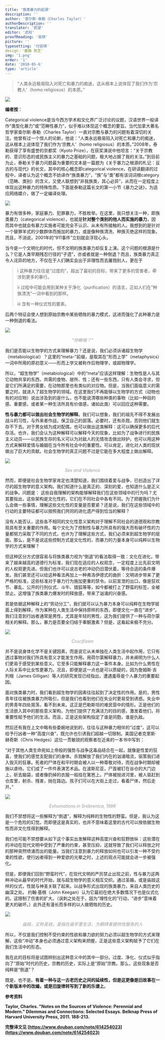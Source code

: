 ```yaml
---
title: '族类暴力的起源'
description: ''
author: '查尔斯·泰勒（Charles Taylor）'
authorDescription: ''
translator: '若望'
editor: '武权'
proofReading: '吴琪'
picture: ''
typesetting: '付安琪'
design：'童画 陈芝'
img: '1.png'
order: '1'
date: '2018-05-6'
type: 'article'
---
```


> “人类永远极易陷入对死亡和暴力的痴迷，这从根本上说体现了我们作为‘宗教人’（homo religiosus）的本质。”

![](1.png)

**编者按**：

Categorical violence是当今西方学术和文化界广泛讨论的议题，汉语世界一般译作“类型化暴力”或“范畴性暴力”，似乎难以体现这个概念的要旨。当代加拿大著名哲学家查尔斯·泰勒（Charles Taylor）一直对宗教与暴力的问题有着深切的关注。他曾有过一个惊人的论断，他说：“人类永远极易陷入对死亡和暴力的痴迷，这从根本上说体现了我们作为‘宗教人’（homo religiosus）的本质。”2008年，泰勒获得了享有盛誉的京都奖（Kyoto Prize），在获奖演说中他坦言：“关于宗教的、意识形态的或民族主义的暴力之基础的问题，极大地占据了我的关注。”到目前为止，泰勒关于暴力问题最为重要的文本是一篇题为《关于暴力之根源的札记：亘古的与现代》的长文，其中的核心概念即categorical violence，在研读翻译的过程中，译者认为这个概念不妨译作“族类暴力”，“族”与“类”都有该词词根category（范畴、类别）的含义，又使人联想到“非我族类，其心必异”，从而在一定程度上体现出这种暴力的特殊性质。下面是泰勒这篇长文的第一小节《暴力之谜》，为适应网络媒介，做了一定编译处理。

![](2.png)

暴力有很多种，家庭暴力、犯罪暴力，不胜枚举。在这里，我只想关注一种，即族类暴力（categorical violence），也就是**针对整个类别的他人而实施的暴力**，因而其中也就会有暴力实施者可能完全不认识、从未有所接触的人。我想到的是针对一个替罪羊式的少数群体而施加的暴力，或是像种族清洗、种族灭绝这样的现象。而且，不消说，2001年的“911事件”立刻就会浮现心头。

当今是一个文明化的时代，但不文明的族类暴力却反复上演。这个问题的根源是什么？它是人类早期残忍行径的“孑遗”，亦或者就是一种倒退？而且，族类暴力真正令人诧异的地方，不仅在于人们确实会出于非理性而去屠戮别人，更在于

> i 这种暴力往往是“过度的”，超出了最初的目标，带来了更多的受害者，牵涉到更多的暴行。
>
> ii 过程中可能会用到某种关于净化（purification）的语言，正如人们在“种族清洗”一词中看到的那样。
>
> iii 含有一种仪式性的要素。

后两个特征会使人想到原始宗教中某些牺牲的暴力模式，这进而强化了此种暴力是一种倒退的看法。

![](3.png)
_<center><font color=#999>“你瞅啥？”</font></center>_


我们是否能以生物学的方式来理解暴力？还是说，我们必须诉诸超生物学（metabiological）？这里的“meta-”前缀，是取其在“形而上学”（metaphysics）一词中所用的原初意义——形而上学又被称作后物理学，或超物理学。

所以，“超生物学”（metabiological）中的“meta”应该这样理解：生物性是人与其它动物共享的东西，共需的食物、居所、性；还有一些东西，只有人类会寻求，但是它们所满足的需要，在动物那里也有类似的对应物。但是，当我们面临意义的需要之时，就进入了超生物学的领域。在这里我们不再能够以生物学的方式（动物也有的对应物）说出涉及到的是什么，也不能说清哪些种类的事物（比如一种目的感、重要感，或者某一种生活所具有价值感，诸如此类）可以回应这种需要。

**性与暴力都可以做出社会生物学的解释**。我们可以想象，我们的祖先不得不发展出战斗的习性，与外来者作战，保卫自己的部落。必要时，还有杀戮，否则他们就生存不下去。对于男女结为成对配偶，也可以做出这类解释：这可以确保更多的后代存活。也许，我们会认为这种解释可以解释今天的现象，比如为了战争进行的民族主义动员——以民族生存的名义可以为对敌人的无情攻击做出辩护。也可以用这种方式来解释爱情与婚姻在当今所有社会中的重要性。可以肯定，进化对人类的现状做出了巨大的贡献。社会生物学的真正问题不过是它能在多大程度上做出解释。

![](4.png)
_<center><font color=#999>Sex and Violence</font></center>_


然而，即便是社会生物学家肯定也清楚知道，我们围绕着爱与战争，已创造出了详尽的超生物学的意义架构。我们知道什么是真正的、深刻的爱，也知道什么是正义的战争。问题是：	这些自我理解的架构能够解释我们在这些领域中的行为吗？尤其要指出，这些架构是文化性的，它们在不同社会中各有不同。为了把握我们为什么会做一些事情，理解这些文化性的变量是否要紧？还是说，我们在这些领域中的行动的主要特征都可以按照我们共同的进化遗产得到恰当的解释？

没有人能否认，这些各不相同的文化性意义架构对于理解不同社会的道德观和宗教观具有至关重要的作用。每个文化为了控制性与暴力所具有的强大而有破坏性的力量都努力采取了不同的方式，也许为了理解这些方式，我们必须来到超生物学的层面。那么，是不是说这些控制方式是文化性的，而暴力的力量本身可以纯粹以生物学的方式来理解？

但这种区分方式很容易与将族类暴力视为“倒退”的看法取得一致：文化在进化，带来了越来越高的道德行为标准，我们现在适应的人权观念，一定程度上比先前文明的人权观更先进。但我们也许可以说古老的冲动仍旧潜伏着，等待合适的条件爆发。我们甚至还可以给这种看法再加上一种弗洛伊德式的曲折：文明进步带来了更严格的标准，这些标准对于暴力行为施加更重的禁令。以前宣泄的出口，像是狂欢节、暴乱、公开的行刑仪式、斗牛、猎狐等等，如今都被打上了野蛮的标签，全被禁止。这增强了族类暴力爆发时的释放感，带来了汹涌的兴奋感。

若是依据这种解释上的“劳动分工”，我们就可以认为暴力本身可以纯粹在生物学层面上得到解释，作为某种在人类生活中保持原样的东西，即便文化一直在“进步”。我们注意到行凶者通常是男性，尤其是年轻的男性，这为我们提供了一种与荷尔蒙相关的解释。那么，暴力是否要全归结于睾酮激素？但是，这看起来极不充分。

![](5.png)
_<center><font color=#999>Crucifixion</font></center>_


并不是说身体化学不是关键因素，而是说它从未单独在人类生活中起作用，它只有透过事物对我们所具有意义才能发生作用。用荷尔蒙解释暴力，并未阐明为什么人们更易于感受到某些意义。它至多只能解释暴力这一事件本身。比如为什么男性在人际关系中比女性更暴力。况且，即便是这一点也是可以质疑的，因为詹姆斯·吉列根（James Gilligan）等人的研究发现已经指出，遭遇羞辱是个人暴力的重要起因。

面对族类暴力时，我们看到超生物学的因素往往起到了决定性的作用。是的，男性青年往往被族类暴力所吸引，但是我们也看到他们在失业时更易受到诱惑。失业中的男青年四处晃荡，看不到未来。这正是巴勒斯坦的难民营中的情形。正是他们的生活嵌入其中的那些意义架构，为他们提供了充满活力的目的感，激发着他们，将重要性赋予他们的生活。而且，正是这些架构指定了谁是同胞，谁是仇敌。

然后还有我在上文中略有些委婉地说到的，往往与这种暴力相伴的“过度”，这可以给予行凶者一种“高度兴奋”，既允许也引诱我们超越一切限制。美国记者克里斯·赫奇斯（Chris Hedges）这位一贯敏锐的观察者在近来的一本书中写到：

“对于其他人类生命宛如上帝般的强势与战争这毒品结合在一起，就像是性爱的狂喜，使我们的感觉支配我们的身体。杀戮解放了我们内在的汹涌暗流，驱策我们进入毁灭的狂暴。死者的尸体在和平时期会被人以一种尊敬对待，而在战争时期却被施以虐待。它们成了一件件表演艺术品。在波斯尼亚，尸首被钉在谷仓的大门边上，斫去脑袋，或者像扔掉的衣服一般挂在篱笆上。尸体被抛进河里，被人驱赶到仓库里，射杀、残害，抛在路边。孩子们可以在大街上走过，看着尸体，然后走开。”

![](6.png)
_<center><font color=#999>Exhumations in Srebrenica, 1996</font></center>_


我们不禁想将这一些解释为“倒退”，解释为纯粹的生物性的野蛮。但是，我认为这是一个危险的幻觉。而即便这是真实的，也并不意味着这里的古代可以按依据生物性而非文化性得到解释。

我们也可能不禁想要从如下这个事实出发解释这种高度兴奋和狂野放纵：这些潜在的冲动在现代文明中受到了严重的约束，甚至压抑，这就导致了我们可以释放之时的那种突然喷涌而出的能量。当我们注意到暴力的释放如何也可以引发一种不受约束的性欲，使行凶者得到一种爱欲的光晕之时，上述的观点可能就会进一步被强化。

但是，即便我们回到“野蛮时代”，在现代文明的严厉禁止出现之前，性与暴力这两种冲动从最早的时代开始，就与超生物学的意义相互交织。通过圣婚，或是庙妓这样的仪式，性就与神圣关联了起来。以战争形式出现的族类暴力，来自人类历史的幽深之处。 约翰·基根（John Keegan）认为它最初在绝大多数情况下也是仪式化的。这限制了伤害的扩大。（讽刺之处在于，因为“理性化的”行动，“进步”意味着更大的破坏。）此外还有漫长而多样的以人做牺牲的历史。

![](7.png)
_<center><font color=#999>庙妓，又称圣妓，是指在庙宇里生活，为朝拜者提供性服务的人</font></center>_


所以，不仅是我们控制不受约束的性欲和暴力欲的努力必须以超生物学的方式来理解，这些“冲动”本身也必须通过意义架构来把握，正是这些意义架构赋予了它们在我们生活中的形态。

我在此的目标将是试图辨别出这种意义中的其中一部分。过度、净化、仪式似乎指向了“原始”时代的历史，宗教的历史，实际上是“原始”宗教。那么，这些现象是否纯粹是“倒退”？

既是，也不是。**有着一种与这一古老历史之间的延续性，但是这更像是旧故事在一个新版本中的改编，或是旧旋律转写到了新的乐谱上**。


**参考资料**

**Taylor, Charles. "Notes on the Sources of Violence: Perennial and Modern." Dilemmas and Connections: Selected Essays. Belknap Press of Harvard University Press, 2011. 188-213.**

**完整译文见 [https://www.douban.com/note/614254023](https://www.douban.com/note/614254023)**